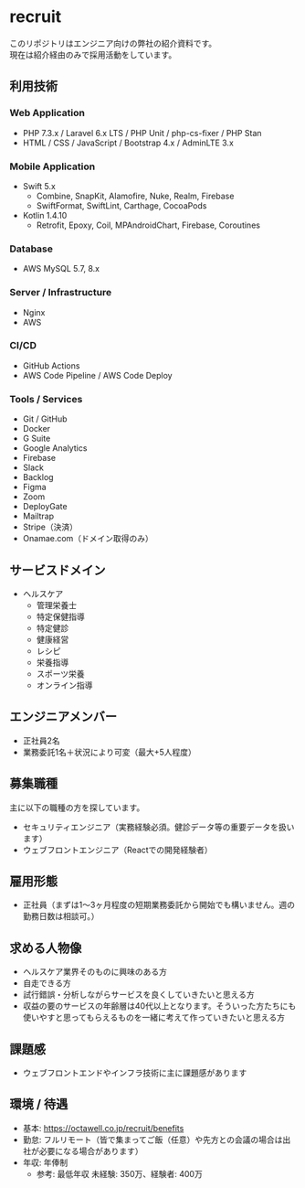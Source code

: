 # recruit

このリポジトリはエンジニア向けの弊社の紹介資料です。  
現在は紹介経由のみで採用活動をしています。

## 利用技術

### Web Application

- PHP 7.3.x / Laravel 6.x LTS / PHP Unit / php-cs-fixer / PHP Stan
- HTML / CSS / JavaScript / Bootstrap 4.x / AdminLTE 3.x

### Mobile Application

- Swift 5.x
  - Combine, SnapKit, Alamofire, Nuke, Realm, Firebase
  - SwiftFormat, SwiftLint, Carthage, CocoaPods
- Kotlin 1.4.10
  - Retrofit, Epoxy, Coil, MPAndroidChart, Firebase, Coroutines

### Database

- AWS MySQL 5.7, 8.x

### Server / Infrastructure

- Nginx
- AWS

### CI/CD

- GitHub Actions
- AWS Code Pipeline / AWS Code Deploy

### Tools / Services

- Git / GitHub
- Docker
- G Suite
- Google Analytics
- Firebase
- Slack
- Backlog
- Figma
- Zoom
- DeployGate
- Mailtrap
- Stripe（決済）
- Onamae.com（ドメイン取得のみ）

## サービスドメイン

- ヘルスケア
  - 管理栄養士
  - 特定保健指導
  - 特定健診
  - 健康経営
  - レシピ
  - 栄養指導
  - スポーツ栄養
  - オンライン指導

## エンジニアメンバー

- 正社員2名
- 業務委託1名＋状況により可変（最大+5人程度）

## 募集職種

主に以下の職種の方を探しています。

- セキュリティエンジニア（実務経験必須。健診データ等の重要データを扱います）
- ウェブフロントエンジニア（Reactでの開発経験者）

## 雇用形態

- 正社員（まずは1〜3ヶ月程度の短期業務委託から開始でも構いません。週の勤務日数は相談可。）

## 求める人物像

- ヘルスケア業界そのものに興味のある方
- 自走できる方
- 試行錯誤・分析しながらサービスを良くしていきたいと思える方
- 収益の要のサービスの年齢層は40代以上となります。そういった方たちにも使いやすと思ってもらえるものを一緒に考えて作っていきたいと思える方

## 課題感

- ウェブフロントエンドやインフラ技術に主に課題感があります

## 環境 / 待遇

- 基本: https://octawell.co.jp/recruit/benefits
- 勤怠: フルリモート（皆で集まってご飯（任意）や先方との会議の場合は出社が必要になる場合があります）
- 年収: 年俸制
  - 参考: 最低年収 未経験: 350万、経験者: 400万
